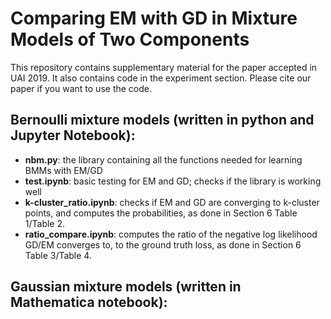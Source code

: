 # Comparing EM with GD in Mixture Models of Two Components
This repository contains supplementary material for the paper accepted in UAI 2019. It also contains code in the experiment section. Please cite our paper if you want to use the code.
## Bernoulli mixture models (written in python and Jupyter Notebook):
* **nbm.py**: the library containing all the functions needed for learning BMMs with EM/GD
* **test.ipynb**: basic testing for EM and GD; checks if the library is working well
* **k-cluster_ratio.ipynb**: checks if EM and GD are converging to k-cluster points, and computes the probabilities, as done in Section 6 Table 1/Table 2.
* **ratio_compare.ipynb**: computes the ratio of the negative log likelihood GD/EM converges to, to the ground truth loss, as done in Section 6 Table 3/Table 4. 
## Gaussian mixture models (written in Mathematica notebook):
